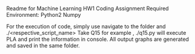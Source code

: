 #
Readme for Machine Learning HW1 Coding Assignment
Required Environment:
	Python2
	Numpy

For the execution of code, simply use navigate to the folder and ./<respective_script_name>
Take Q15 for example , ./q15.py will execute PLA and print the information in console.
All output graphs are generated and saved in the same folder.

